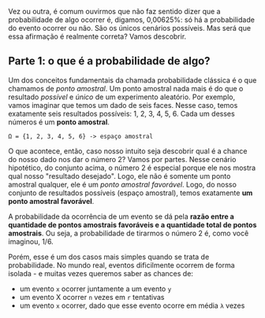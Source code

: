 Vez ou outra, é comum ouvirmos que não faz sentido dizer que a probabilidade de algo ocorrer é, digamos, 0,00625%: só há a probabilidade do evento ocorrer ou não. São os únicos cenários possíveis.
Mas será que essa afirmação é realmente correta? Vamos descobrir.

## Parte 1: o que é a probabilidade de algo?
Um dos conceitos fundamentais da chamada probabilidade clássica é o que chamamos de *ponto amostral*. Um ponto amostral nada mais é do que o resultado *possível* e *único* de um experimento aleatório.
Por exemplo, vamos imaginar que temos um dado de seis faces. Nesse caso, temos exatamente seis resultados possíveis: 1, 2, 3, 4, 5, 6. Cada um desses números é um **ponto amostral**.

```
Ω = {1, 2, 3, 4, 5, 6} -> espaço amostral
```

O que acontece, então, caso nosso intuito seja descobrir qual é a chance do nosso dado nos dar o número 2? Vamos por partes.
Nesse cenário hipotético, do conjunto acima, o número 2 é especial porque ele nos mostra qual nosso "resultado desejado". Logo, ele não é somente um ponto amostral qualquer, ele é um *ponto amostral favorável*. Logo, do nosso conjunto de resultados possíveis (espaço amostral), temos exatamente **um ponto amostral favorável**. 

A probabilidade da ocorrência de um evento se dá pela **razão entre a quantidade de pontos amostrais favoráveis e a quantidade total de pontos amostrais**. 
Ou seja, a probabilidade de tirarmos o número 2 é, como você imaginou, 1/6.

Porém, esse é um dos casos mais simples quando se trata de probabilidade. No mundo real, eventos dificilmente ocorrem de forma isolada - e muitas vezes queremos saber as chances de:
- um evento `x` ocorrer juntamente a um evento `y`
- um evento X ocorrer `n` vezes em `r` tentativas
- um evento `x` ocorrer, dado que esse evento ocorre em média `λ` vezes
